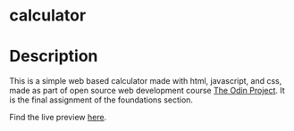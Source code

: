 # calculator

# Description

This is a simple web based calculator made with html, javascript, and css, made as part of open source web development course [The Odin Project](https://www.theodinproject.com). It is the final assignment of the foundations section.

Find the live preview [here](https://kaglet.github.io/calculator/). 